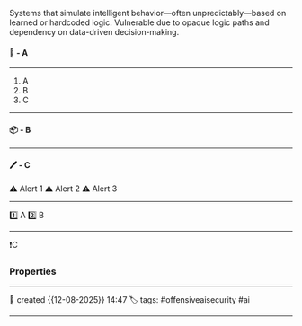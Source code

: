 
Systems that simulate intelligent behavior—often unpredictably—based on learned or hardcoded logic. Vulnerable due to opaque logic paths and dependency on data-driven decision-making.
#### 🚀 - A
---
1. A
2. B
3. C

---
#### 📦 - B
--- 

#### 🖊️ - C


⚠ Alert 1
⚠ Alert 2
⚠ Alert 3


--- 

 1️⃣ A
 2️⃣ B
 
--- 

❗C


### Properties
---
📆 created   {{12-08-2025}} 14:47
🏷️ tags: #offensiveaisecurity  #ai  

---
